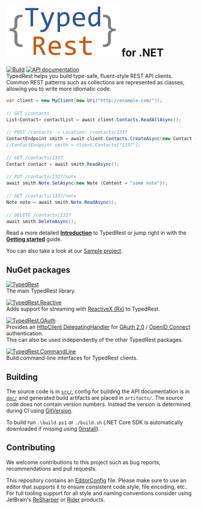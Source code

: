 # ![TypedRest](logo.svg) for .NET

[![Build](https://github.com/TypedRest/TypedRest-DotNet/workflows/Build/badge.svg?branch=master)](https://github.com/TypedRest/TypedRest-DotNet/actions?query=workflow%3ABuild)
[![API documentation](https://img.shields.io/badge/api-docs-orange.svg)](https://dotnet.typedrest.net/)  
TypedRest helps you build type-safe, fluent-style REST API clients. Common REST patterns such as collections are represented as classes, allowing you to write more idiomatic code.

```csharp
var client = new MyClient(new Uri("http://example.com/"));

// GET /contacts
List<Contact> contactList = await client.Contacts.ReadAllAsync();

// POST /contacts -> Location: /contacts/1337
ContactEndpoint smith = await client.Contacts.CreateAsync(new Contact {Name = "Smith"});
//ContactEndpoint smith = client.Contacts["1337"];

// GET /contacts/1337
Contact contact = await smith.ReadAsync();

// PUT /contacts/1337/note
await smith.Note.SetAsync(new Note {Content = "some note"});

// GET /contacts/1337/note
Note note = await smith.Note.ReadAsync();

// DELETE /contacts/1337
await smith.DeleteAsync();
```

Read a more detailed **[Introduction](https://typedrest.net/introduction/)** to TypedRest or jump right in with the **[Getting started](https://typedrest.net/getting-started/dotnet/)** guide.

You can also take a look at our [Sample project](https://github.com/TypedRest/Sample-DotNet).

## NuGet packages

[![TypedRest](https://img.shields.io/nuget/v/TypedRest.svg?label=TypedRest)](https://www.nuget.org/packages/TypedRest/)  
The main TypedRest library.

[![TypedRest.Reactive](https://img.shields.io/nuget/v/TypedRest.Reactive.svg?label=TypedRest.Reactive)](https://www.nuget.org/packages/TypedRest.Reactive/)  
Adds support for streaming with [ReactiveX (Rx)](http://reactivex.io/) to TypedRest.

[![TypedRest.OAuth](https://img.shields.io/nuget/v/TypedRest.OAuth.svg?label=TypedRest.OAuth)](https://www.nuget.org/packages/TypedRest.OAuth/)  
Provides an [HttpClient DelegatingHandler](https://docs.microsoft.com/en-us/dotnet/api/system.net.http.delegatinghandler) for [OAuth 2.0](https://oauth.net/2/) / [OpenID Connect](https://openid.net/connect/) authentication.  
This can also be used independently of the other TypedRest packages.

[![TypedRest.CommandLine](https://img.shields.io/nuget/v/TypedRest.CommandLine.svg?label=TypedRest.CommandLine)](https://www.nuget.org/packages/TypedRest.CommandLine/)  
Build command-line interfaces for TypedRest clients.

## Building

The source code is in [`src/`](src/), config for building the API documentation is in [`doc/`](doc/) and generated build artifacts are placed in `artifacts/`. The source code does not contain version numbers. Instead the version is determined during CI using [GitVersion](http://gitversion.readthedocs.io/).

To build run `.\build.ps1` or `./build.sh` (.NET Core SDK is automatically downloaded if missing using [0install](https://0install.net/)).

## Contributing

We welcome contributions to this project such as bug reports, recommendations and pull requests.

This repository contains an [EditorConfig](http://editorconfig.org/) file. Please make sure to use an editor that supports it to ensure consistent code style, file encoding, etc.. For full tooling support for all style and naming conventions consider using JetBrain's [ReSharper](https://www.jetbrains.com/resharper/) or [Rider](https://www.jetbrains.com/rider/) products.
